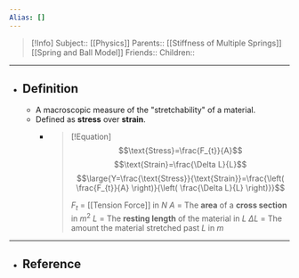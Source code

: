 ```yaml
---
Alias: []
---
```

> [!Info]
> Subject:: [[Physics]]
> Parents:: [[Stiffness of Multiple Springs]] [[Spring and Ball Model]]
> Friends:: 
> Children:: 
---
- ## Definition
	- A macroscopic measure of the "stretchability" of a material.
	- Defined as **stress** over **strain**.
		- > [!Equation]
		  > $$\text{Stress}=\frac{F_{t}}{A}$$
		  > $$\text{Strain}=\frac{\Delta L}{L}$$
		  > $$\large{Y=\frac{\text{Stress}}{\text{Strain}}=\frac{\left( \frac{F_{t}}{A} \right)}{\left( \frac{\Delta L}{L} \right)}}$$
		  > 
		  > $F_{t}$ = [[Tension Force]] in $N$
		  > $A$ = The **area** of a **cross section** in $m^2$
		  > $L$ = The **resting length** of the material in $L$
		  > $\Delta L$ = The amount the material stretched past $L$ in $m$
---
- ## Reference
